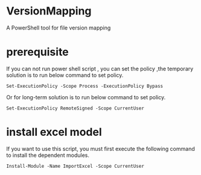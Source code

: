 # VersionMapping
A PowerShell tool for file version mapping 


# prerequisite

If you can not run power shell script , you can set the policy ,the temporary solution is to run below command to set policy. 

~~~
Set-ExecutionPolicy -Scope Process -ExecutionPolicy Bypass
~~~
Or for long-term solution is to run below command to set policy.

~~~
Set-ExecutionPolicy RemoteSigned -Scope CurrentUser
~~~

# install excel model 
If you want to use this script, you must first execute the following command to install the dependent modules.
~~~
Install-Module -Name ImportExcel -Scope CurrentUser
~~~

